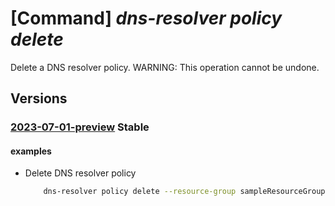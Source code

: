 # [Command] _dns-resolver policy delete_

Delete a DNS resolver policy. WARNING: This operation cannot be undone.

## Versions

### [2023-07-01-preview](/Resources/mgmt-plane/L3N1YnNjcmlwdGlvbnMve30vcmVzb3VyY2Vncm91cHMve30vcHJvdmlkZXJzL21pY3Jvc29mdC5uZXR3b3JrL2Ruc3Jlc29sdmVycG9saWNpZXMve30=/2023-07-01-preview.xml) **Stable**

<!-- mgmt-plane /subscriptions/{}/resourcegroups/{}/providers/microsoft.network/dnsresolverpolicies/{} 2023-07-01-preview -->

#### examples

- Delete DNS resolver policy
    ```bash
        dns-resolver policy delete --resource-group sampleResourceGroup --dns-resolver-policy-name sampleDnsResolverPolicy
    ```
